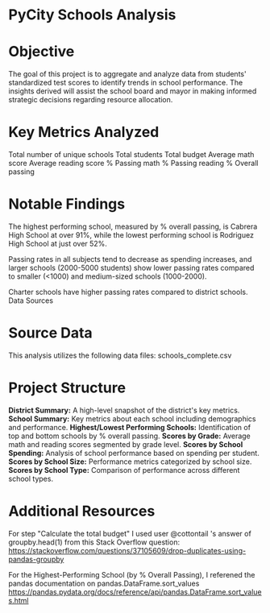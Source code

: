 # PyCity Schools Analysis

# Objective
The goal of this project is to aggregate and analyze data from students' standardized test scores to identify trends in school performance. The insights derived will assist the school board and mayor in making informed strategic decisions regarding resource allocation.

# Key Metrics Analyzed
Total number of unique schools
Total students
Total budget
Average math score
Average reading score
% Passing math
% Passing reading
% Overall passing

# Notable Findings
The highest performing school, measured by % overall passing, is Cabrera High School at over 91%, while the lowest performing school is Rodriguez High School at just over 52%.

Passing rates in all subjects tend to decrease as spending increases, and larger schools (2000-5000 students) show lower passing rates compared to smaller (<1000) and medium-sized schools (1000-2000).

Charter schools have higher passing rates compared to district schools.
Data Sources

# Source Data
This analysis utilizes the following data files: schools_complete.csv

# Project Structure
**District Summary:** A high-level snapshot of the district's key metrics.
**School Summary:** Key metrics about each school including demographics and performance.
**Highest/Lowest Performing Schools:** Identification of top and bottom schools by % overall passing.
**Scores by Grade:** Average math and reading scores segmented by grade level.
**Scores by School Spending:** Analysis of school performance based on spending per student.
**Scores by School Size:** Performance metrics categorized by school size.
**Scores by School Type:** Comparison of performance across different school types.

# Additional Resources
For step "Calculate the total budget" I used user @cottontail 's answer of groupby.head(1) from this Stack Overflow question:
https://stackoverflow.com/questions/37105609/drop-duplicates-using-pandas-groupby

For the Highest-Performing School (by % Overall Passing), I referened the pandas documentation on pandas.DataFrame.sort_values https://pandas.pydata.org/docs/reference/api/pandas.DataFrame.sort_values.html

